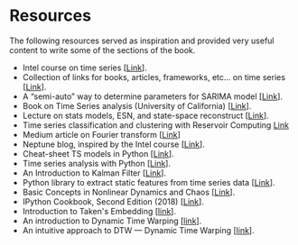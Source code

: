 # Resources

The following resources served as inspiration and provided very useful content to write some of the sections of the book. 

- Intel course on time series [[Link](https://www.intel.com/content/www/us/en/developer/topic-technology/artificial-intelligence/training/course-time-series-analysis.html)].
- Collection of links for books, articles, frameworks, etc... on time series [[Link](https://github.com/ElizaLo/Time-Series)].
- A “semi-auto” way to determine parameters for SARIMA model [[Link](https://tsanggeorge.medium.com/a-semi-auto-way-to-determine-parameters-for-sarima-model-74cdee853080)].
- Book on Time Series analysis (University of California) [[Link](https://stats.libretexts.org/Bookshelves/Advanced_Statistics/Time_Series_Analysis_(Aue))].
- Lecture on stats models, ESN, and state-space reconstruct [[Link](https://github.com/FilippoMB/lecture_RNN_phase_space)].
- Time series classification and clustering with Reservoir Computing [Link](https://github.com/FilippoMB/Time-series-classification-and-clustering-with-Reservoir-Computing)
- Medium article on Fourier transform [[Link](https://medium.com/the-modern-scientist/the-fourier-transform-and-its-application-in-machine-learning-edecfac4133c)]
- Neptune blog, inspired by the Intel course [[Link](https://neptune.ai/blog/time-series-forecasting#:~:text=Pseudo%2Dadditive%20models%20combine%20the,related%20to%20the%20multiplicative%20model)].
- Cheat-sheet TS models in Python [[Link](https://machinelearningmastery.com/time-series-forecasting-methods-in-python-cheat-sheet/)].
- Time series analysis with Python [[Link](https://github.com/AileenNielsen/TimeSeriesAnalysisWithPython/tree/master)].
- An Introduction to Kalman Filter [[Link](https://www.cs.unc.edu/~welch/media/pdf/kalman_intro.pdf)].
- Python library to extract static features from time series data [[Link](https://github.com/fraunhoferportugal/tsfel)].
- Basic Concepts in Nonlinear Dynamics and Chaos [[Link](https://www.vanderbilt.edu/AnS/psychology/cogsci/chaos/workshop/Workshop.html)].
- IPython Cookbook, Second Edition (2018) [[Link](https://ipython-books.github.io/121-plotting-the-bifurcation-diagram-of-a-chaotic-dynamical-system/)].
- Introduction to Taken's Embedding [[link](https://www.kaggle.com/code/tigurius/introduction-to-taken-s-embedding/notebook)].
- An introduction to Dynamic Time Warping [[link](https://rtavenar.github.io/blog/dtw.html)].
- An intuitive approach to DTW — Dynamic Time Warping [[link](https://towardsdatascience.com/an-intuitive-approach-to-dtw-dynamic-time-warping-f660ccb77ff4)].